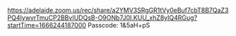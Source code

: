 https://adelaide.zoom.us/rec/share/a2YMV3SRgGR1tVy0eBuf7cbT8B7QaZ3PQ4IywvrTmuCP2BBvIUDQsB-O9ONb7J0I.KUU_xhZ8yIQ4RGug?startTime=1666244187000
Passcode: 1&5aH+pS
